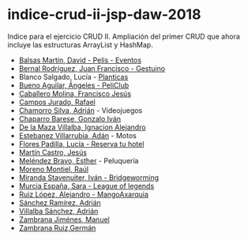 
# indice-crud-ii-jsp-daw-2018
 Indice para el ejercicio CRUD II. Ampliación del primer CRUD que ahora incluye las estructuras  ArrayList y HashMap.

 * [Balsas Martín, David - Pelis - Eventos](https://github.com/davidbalsasmartin/CRUD-V2)
 * [Bernal Rodríguez, Juan Francisco - Gestuino](https://github.com/jfbernal92/Crud-v2.0)
 * Blanco Salgado, Lucía - [Planticas](https://github.com/lucia-blanco/CRUD/)
 * [Bueno Aguilar, Ángeles - PeliClub](https://github.com/angelesbueno/CRUD_JSP-2.0)
 * [Caballero Molina, Francisco Jesús](https://github.com/fjcmolina/CRUD-con-JSP-Y-BBDD)
 * [Campos Jurado, Rafael](https://github.com/rafacampjurado/crud_reptiles_V2)
 * [Chamorro Silva, Adrián](https://github.com/AdrianChSilva/CRUDv2-Videojuegos) - Videojuegos
 * [Chaparro Barese, Gonzalo Iván](https://github.com/gonzaloivan121/CRUD_II_JSP_2018)
 * [De la Maza Villalba, Ignacion Alejandro](https://github.com/alejndr/CRUD)
 * [Estebanez Villarrubia, Adán](https://github.com/AdanEstebanez99/CRUD) - Motos
 * [Flores Padilla, Lucía - Reserva tu hotel](https://github.com/luciaflores25/CRUD_JSP_II)
 * [Martín Castro, Jesús](https://github.com/Jesusmc82/CrudJSP-II)
 * [Meléndez Bravo, Esther](https://github.com/esthermelendez/CRUD-II) - Peluquería
 * [Moreno Montiel, Raúl](https://github.com/RaaulMM/Crud_JSP2)
 * [Miranda Stavenuiter, Iván - Bridgeworming](https://github.com/ivanmirandastavenuiter/CRUD-2.0)
 * [Murcia España, Sara - League of legends](https://github.com/SaraMurcia/CRUD_LOL)
 * [Ruiz López, Alejandro - MangoAxarquia](https://github.com/AleRui/CRUD_MangoAxarquia_V2.git) 
 * [Sánchez Ramírez, Adrián](https://github.com/adriansanchezramirez/Crud-II)
 * [Villalba Sánchez, Adrián](https://github.com/AdrianVillalbaSanchez/CRUD)
 * [Zambrana Jiménes, Manuel](https://github.com/manuelzambrana/crudv2.0)
 * [Zambrana Ruiz,Germán](https://github.com/GermanZR98/CRUD2018v2.0)

